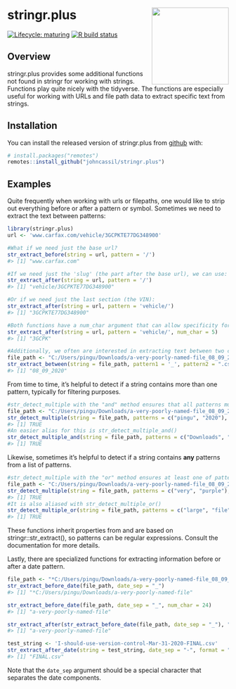 
<!-- README.md is generated from README.Rmd. Please edit that file -->

# stringr.plus <a href='https://github.com/johncassil/stringr.plus'><img src='man/figures/logo.png' align="right" height="175" /></a>

<!-- badges: start -->

[![Lifecycle:
maturing](https://img.shields.io/badge/lifecycle-maturing-blue.svg)](https://www.tidyverse.org/lifecycle/#maturing)
[![R build
status](https://github.com/johncassil/stringr.plus/workflows/R-CMD-check/badge.svg)](https://github.com/johncassil/stringr.plus/actions)
<!-- badges: end -->

## Overview

stringr.plus provides some additional functions not found in stringr for
working with strings. Functions play quite nicely with the tidyverse.
The functions are especially useful for working with URLs and file path
data to extract specific text from strings.

## Installation

You can install the released version of stringr.plus from
[github](https://github.com) with:

``` r
# install.packages("remotes")
remotes::install_github("johncassil/stringr.plus")
```

## Examples

Quite frequently when working with urls or filepaths, one would like to
strip out everything before or after a pattern or symbol. Sometimes we
need to extract the text between patterns:

``` r
library(stringr.plus)
url <- 'www.carfax.com/vehicle/3GCPKTE77DG348900'

#What if we need just the base url?
str_extract_before(string = url, pattern = '/')
#> [1] "www.carfax.com"
```

``` r
#If we need just the 'slug' (the part after the base url), we can use:
str_extract_after(string = url, pattern = '/')
#> [1] "vehicle/3GCPKTE77DG348900"
```

``` r
#Or if we need just the last section (the VIN):
str_extract_after(string = url, pattern = 'vehicle/')
#> [1] "3GCPKTE77DG348900"
```

``` r
#Both functions have a num_char argument that can allow specificity for how many characters you want returned:
str_extract_after(string = url, pattern = 'vehicle/', num_char = 5)
#> [1] "3GCPK"
```

``` r
#Additionally, we often are interested in extracting text between two common patterns:
file_path <- "‪C:/Users/pingu/Downloads/a-very-poorly-named-file_08_09_2020.csv"
str_extract_between(string = file_path, pattern1 = '_', pattern2 = ".csv")
#> [1] "08_09_2020"
```

From time to time, it’s helpful to detect if a string contains more than
one pattern, typically for filtering purposes.

``` r
#str_detect_multiple with the "and" method ensures that all patterns must be found to return TRUE:
file_path <- "‪C:/Users/pingu/Downloads/a-very-poorly-named-file_08_09_2020.csv"
str_detect_multiple(string = file_path, patterns = c("pingu", "2020"), method = 'and')
#> [1] TRUE
#An easier alias for this is str_detect_multiple_and()
str_detect_multiple_and(string = file_path, patterns = c("Downloads", "csv"))
#> [1] TRUE
```

Likewise, sometimes it’s helpful to detect if a string contains **any**
patterns from a list of patterns.

``` r
#str_detect_multiple with the "or" method ensures at least one of patterns must be found to return TRUE:
file_path <- "‪C:/Users/pingu/Downloads/a-very-poorly-named-file_08_09_2020.csv"
str_detect_multiple(string = file_path, patterns = c("very", "purple"), method = 'or')
#> [1] TRUE
#It is also aliased with str_detect_multiple_or()
str_detect_multiple_or(string = file_path, patterns = c("large", "file"))
#> [1] TRUE
```

These functions inherit properties from and are based on
stringr::str\_extract(), so patterns can be regular expressions. Consult
the documentation for more details.

Lastly, there are specialized functions for extracting information
before or after a date pattern.

``` r
file_path <- "*C:/Users/pingu/Downloads/a-very-poorly-named-file_08_09_2020.csv"
str_extract_before_date(file_path, date_sep = "_")
#> [1] "*C:/Users/pingu/Downloads/a-very-poorly-named-file"

str_extract_before_date(file_path, date_sep = "_", num_char = 24)
#> [1] "a-very-poorly-named-file"

str_extract_after(str_extract_before_date(file_path, date_sep = "_"), "Downloads/")
#> [1] "a-very-poorly-named-file"
```

``` r
test_string <- 'I-should-use-version-control-Mar-31-2020-FINAL.csv'
str_extract_after_date(string = test_string, date_sep = "-", format = "mdy-abbr")
#> [1] "FINAL.csv"
```

Note that the `date_sep` argument should be a special character that
separates the date components.

